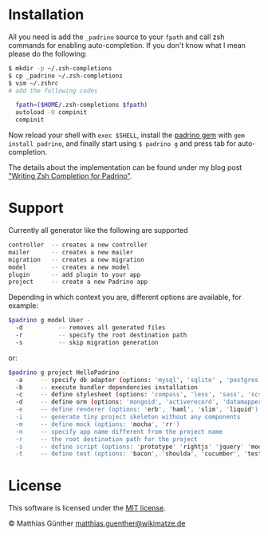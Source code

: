 # Installation

All you need is add the `_padrino` source to your `fpath` and call zsh commands for enabling auto-completion. If you
don't know what I mean please do the following:


```bash
$ mkdir -p ~/.zsh-completions
$ cp _padrino ~/.zsh-completions
$ vim ~/.zshrc
# add the following codes

  fpath=($HOME/.zsh-completions $fpath)
  autoload -U compinit
  compinit
```


Now reload your shell with `exec $SHELL`, install the [padrino gem](http://rubygems.org/gems/padrino) with
`gem install padrino`, and finally start using `$ padrino g` and press tab for auto-completion.


The details about the implementation can be found under my blog post ["Writing Zsh Completion for Padrino"](http://wikimatze.de/writing-zsh-completion-for-padrino/).


# Support

Currently all generator like the following are supported


```bash
controller  -- creates a new controller
mailer      -- creates a new mailer
migration   -- creates a new migration
model       -- creates a new model
plugin      -- add plugin to your app
project     -- create a new Padrino app
```


Depending in which context you are, different options are available, for example:


```bash
$padrino g model User -
  -d          -- removes all generated files
  -r          -- specify the root destination path
  -s          -- skip migration generation
```


or:


```bash
$padrino g project HelloPadrino -
  -a     -- specify db adapter (options: 'mysql', 'sqlite' , 'postgres')
  -b     -- execute bundler dependencies installation
  -c     -- define stylesheet (options: 'compass', 'less', 'sass', 'scss')
  -d     -- define orm (options: 'mongoid', 'activerecord', 'datamapper', 'couchrest', 'mongomatic', 'ohm', 'ripple', 'seq
  -e     -- define renderer (options: 'erb', 'haml', 'slim', 'liquid')
  -i     -- generate tiny project skeleton without any components
  -m     -- define mock (options: 'mocha', 'rr')
  -n     -- specify app name different from the project name
  -r     -- the root destination path for the project
  -s     -- define script (options: 'prototype' 'rightjs' 'jquery' 'mootools' 'extcore' 'dojo')
  -t     -- define test (options: 'bacon', 'shoulda', 'cucumber', 'testspec', 'riot', 'rspec', 'minitest')
```


# License

This software is licensed under the [MIT license](http://en.wikipedia.org/wiki/MIT_License).

© Matthias Günther <matthias.guenther@wikimatze.de>

